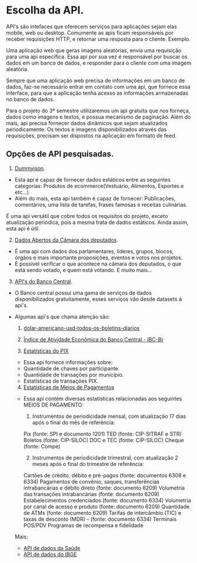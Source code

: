 # Escolha da API.

API's são intefaces que oferecem serviços para aplicações sejam elas mobile, web ou desktop. Comumente as apis ficam responsáveis por receber requisições HTTP, e retornar uma resposta para o cliente. Exemplo.

Uma aplicação web que geras imagens aleatórias, envia uma requisição para uma api específica. Essa api por sua vez é responsável por buscar os dados em um banco de dados, e responder para o cliente com uma imagem aleatória.

Sempre que uma aplicação web precisa de informações em um banco de dados, faz-se necessário entrar em contato com uma api, que fornece essa interface, para que a aplicação tenha acesso as informações armazenadas no banco de dados.

Para o projeto do 3º semestre utilizaremos um api gratuita que nos forneça, dados como imagens e textos, e possua mecanismo de paginação. Além do mais, api precisa fornecer dados dinâmicos que sejam atualizados periodicamente. Os textos e imagens disponibilizados através das requisições, precisam ser dispostos na aplicação em formato de feed.

## Opções de API pesquisadas.

1. [Dummyjson](https://dummyjson.com/docs).
- Esta api é capaz de fornecer dados estáticos entre as seguintes categorias: Produtos de ecommerce(Vestuário, Alimentos, Esportes e etc...)
- Além do mais, esta api também é capaz de fornecer: Publicações, comentários, uma lista de tarefas, frases famosas e receitas culinárias.

É uma api versátil que cobre todos os requisitos do projeto, exceto atualização periódica, pois a mesma trata de dados estáticos.
Ainda assim, esta api é útil.

2. [Dados Abertos da Câmara dos deputados](https://dadosabertos.camara.leg.br/swagger/api.html).
- É uma api com dados dos parlamentares, líderes, grupos, blocos, órgãos e mais importante proposições, eventos e votos nos projetos.
- É possível verificar o que acontece na câmara dos deputados, o que está sendo votado, e quem está votando. E muito mais...

3. [API's do Banco Central](https://dadosabertos.bcb.gov.br/).
- O Banco central possui uma gama de serviços de dados disponibilizados gratuitamente, esses serviços vão desde datasets á api's.
- Algumas api's que chama atenção são:

  1. [dolar-americano-usd-todos-os-boletins-diarios](https://dadosabertos.bcb.gov.br/dataset/dolar-americano-usd-todos-os-boletins-diarios)

  2. [Índice de Atividade Econômica do Banco Central - IBC-Br](https://dadosabertos.bcb.gov.br/dataset/24363-indice-de-atividade-economica-do-banco-central---ibc-br)

  3. [Estatísticas do PIX](https://dadosabertos.bcb.gov.br/dataset/pix)
  - Essa api fornece informações sobre:
  - Quantidade de chaves por participante.
  - Quantidade de transações por município.
  - Estatísticas de transações PIX.

  4. [ Estatísticas de Meios de Pagamentos ](https://dadosabertos.bcb.gov.br/dataset/estatisticas-meios-pagamentos)

  - Essa api contém diversas estatísticas relacionadas aos seguintes MEIOS DE PAGAMENTO:

    1. Instrumentos de periodicidade mensal, com atualização 17 dias após o final do mês de referência:

    Pix (fonte: SPI e documento 1201)
    TED (fonte: CIP-SITRAF e STR)
    Boletos (fonte: CIP-SILOC)
    DOC e TEC (fonte: CIP-SILOC)
    Cheque (fonte: Compe)

    2. Instrumentos de periodicidade trimestral, com atualização 2 meses após o final do trimestre de referência:

    Cartões de crédito, débito e pré-pagos (fonte: documentos 6308 e 6334)
    Pagamentos de convênio, saques, transferências intrabancárias e débito direto (fonte: documento 6209)
    Volumetria das transações intrabancárias (fonte: documento 6209)
    Estabelecimentos credenciados (fonte: documento 6334)
    Volumetria por canal de acesso e produto (fonte: documento 6209)
    Quantidade de ATMs (fonte: documento 6209)
    Tarifas de intercâmbio (TIC) e taxas de desconto (MDR) - (fonte: documento 6334)
    Terminais POS/PDV
    Programas de recompensa e fidelidade

  Mais:
  - [API de dados da Saúde](https://servicos-datasus.saude.gov.br/)
  - [API de dados do IBGE](https://servicodados.ibge.gov.br/api/docs/)

